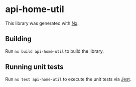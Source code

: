 # api-home-util

This library was generated with [Nx](https://nx.dev).

## Building

Run `nx build api-home-util` to build the library.

## Running unit tests

Run `nx test api-home-util` to execute the unit tests via [Jest](https://jestjs.io).
